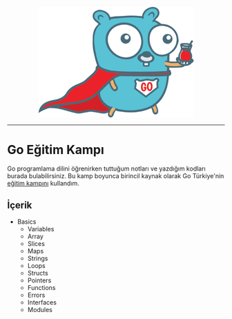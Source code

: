 <p align="center"><img src="https://raw.githubusercontent.com/GoTurkiye/training/main/.res/cayci_gopherman.png" width="360"></p>

<hr>

# Go Eğitim Kampı

Go programlama dilini öğrenirken tuttuğum notları ve yazdığım kodları burada bulabilirsiniz.
Bu kamp boyunca birincil kaynak olarak Go Türkiye'nin [eğitim kampını]("https://github.com/GoTurkiye/training") kullandım.

## İçerik

* Basics
	* Variables
	* Array
    * Slices
    * Maps
    * Strings
    * Loops
    * Structs
    * Pointers
    * Functions
    * Errors
    * Interfaces
    * Modules